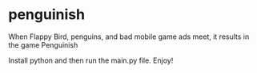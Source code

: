 # penguinish
When Flappy Bird, penguins, and bad mobile game ads meet, it results in the game Penguinish

Install python and then run the main.py file. Enjoy!
